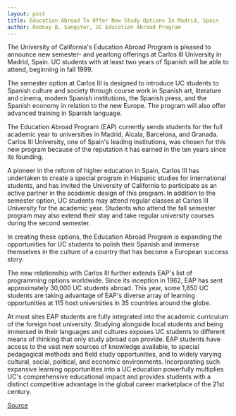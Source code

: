 ```yaml
---
layout: post
title: Education Abroad To Offer New Study Options In Madrid, Spain
author: Rodney B. Sangster, UC Education Abroad Program
---
```


The University of California's Education Abroad Program is pleased to announce new semester- and yearlong offerings at Carlos III University in Madrid, Spain. UC students with at least two years of Spanish will be able to attend, beginning in fall 1999.

The semester option at Carlos III is designed to introduce UC students to Spanish culture and society through course work in Spanish art, literature and cinema, modern Spanish institutions, the Spanish press, and the Spanish economy in relation to the new Europe. The program will also offer advanced training in Spanish language.

The Education Abroad Program (EAP) currently sends students for the full academic year to universities in Madrid, Alcala, Barcelona, and Granada. Carlos III University, one of Spain's leading institutions, was chosen for this new program because of the reputation it has earned in the ten years since its founding.

A pioneer in the reform of higher education in Spain, Carlos III has undertaken to create a special program in Hispanic studies for international students, and has invited the University of California to participate as an active partner in the academic design of this program. In addition to the semester option, UC students may attend regular classes at Carlos III University for the academic year. Students who attend the fall semester program may also extend their stay and take regular university courses during the second semester.

In creating these options, the Education Abroad Program is expanding the opportunities for UC students to polish their Spanish and immerse themselves in the culture of a country that has become a European success story.

The new relationship with Carlos III further extends EAP's list of programming options worldwide. Since its inception in 1962, EAP has sent approximately 30,000 UC students abroad. This year, some 1,850 UC students are taking advantage of EAP's diverse array of learning opportunities at 115 host universities in 35 countries around the globe.

At most sites EAP students are fully integrated into the academic curriculum of the foreign host university. Studying alongside local students and being immersed in their languages and cultures exposes UC students to different means of thinking that only study abroad can provide. EAP students have access to the vast new sources of knowledge available, to special pedagogical methods and field study opportunities, and to widely varying cultural, social, political, and economic environments. Incorporating such expansive learning opportunities into a UC education powerfully multiplies UC's comprehensive educational impact and provides students with a distinct competitive advantage in the global career marketplace of the 21st century.

[Source](http://www1.ucsc.edu/oncampus/currents/98-99/01-11/uc.madrid.htm "Permalink to EAP offerings expanded in Madrid, Spain; 01-11-99")
